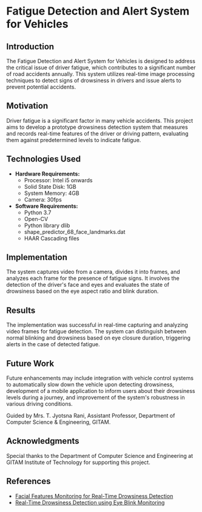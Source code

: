 # Fatigue Detection and Alert System for Vehicles

## Introduction
The Fatigue Detection and Alert System for Vehicles is designed to address the critical issue of driver fatigue, which contributes to a significant number of road accidents annually. This system utilizes real-time image processing techniques to detect signs of drowsiness in drivers and issue alerts to prevent potential accidents.

## Motivation
Driver fatigue is a significant factor in many vehicle accidents. This project aims to develop a prototype drowsiness detection system that measures and records real-time features of the driver or driving pattern, evaluating them against predetermined levels to indicate fatigue.

## Technologies Used
- **Hardware Requirements:**
  - Processor: Intel i5 onwards
  - Solid State Disk: 1GB
  - System Memory: 4GB
  - Camera: 30fps
- **Software Requirements:**
  - Python 3.7
  - Open-CV
  - Python library dlib
  - shape_predictor_68_face_landmarks.dat
  - HAAR Cascading files

## Implementation
The system captures video from a camera, divides it into frames, and analyzes each frame for the presence of fatigue signs. It involves the detection of the driver's face and eyes and evaluates the state of drowsiness based on the eye aspect ratio and blink duration.

## Results
The implementation was successful in real-time capturing and analyzing video frames for fatigue detection. The system can distinguish between normal blinking and drowsiness based on eye closure duration, triggering alerts in the case of detected fatigue.

## Future Work
Future enhancements may include integration with vehicle control systems to automatically slow down the vehicle upon detecting drowsiness, development of a mobile application to inform users about their drowsiness levels during a journey, and improvement of the system's robustness in various driving conditions.

Guided by Mrs. T. Jyotsna Rani, Assistant Professor, Department of Computer Science & Engineering, GITAM.

## Acknowledgments
Special thanks to the Department of Computer Science and Engineering at GITAM Institute of Technology for supporting this project.

## References
- [Facial Features Monitoring for Real-Time Drowsiness Detection](https://ieeexplore.ieee.org/document/7880030)
- [Real-Time Drowsiness Detection using Eye Blink Monitoring](https://ieeexplore.ieee.org/document/7396336)



